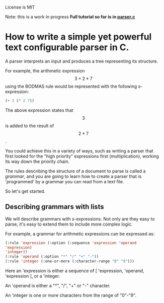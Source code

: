 License is MIT

Note: this is a work in progress **Full tutorial so far is in [parser.c](https://github.com/avasopht/c-programmable-parser-tutorial/blob/master/parser.c)**

# How to write a simple yet powerful text configurable parser in C.


A parser interprets an input and produces a tree representing its
structure.

For example, the arithmetic expression $$3 + 2 * 7$$ using the BODMAS rule
would be represented with the following s-expression:

```lisp
(+ 3 (* 2 7))
```

The above expression states that $$3$$ is added to the result of $$2 * 7$$.

You could achieve this in a variety of ways, such as writing a parser that
first looked for the "high priority" expressions first (multiplication),
working its way down the priority chain.

The rules describing the structure of a document to parse is called a
*grammar*, and you are going to learn how to create a parser that is
'programmed' by a grammar you can read from a text file.

So let's get started.

## Describing grammars with lists

We will describe grammars with s-expressions. Not only are they easy to
parse, it's easy to extend them to include more complex logic.

For example, a grammar for arithmetic expressions can be expressed as:

```lisp
(:rule 'expression (:option (:sequence 'expression 'operand
'expression)
'integer))
(:rule 'operand (:option "*" "/" "+" "-"))
(:rule 'integer (:one-or-more (:character-range "0" "9")))
```

Here an 'expression is either a sequence of [ 'expression, 'operand,
'expression ], or a 'integer.

An 'operand is either a "*", "/", "+" or "-" character.

An 'integer is one or more characters from the range of "0"-"9".
